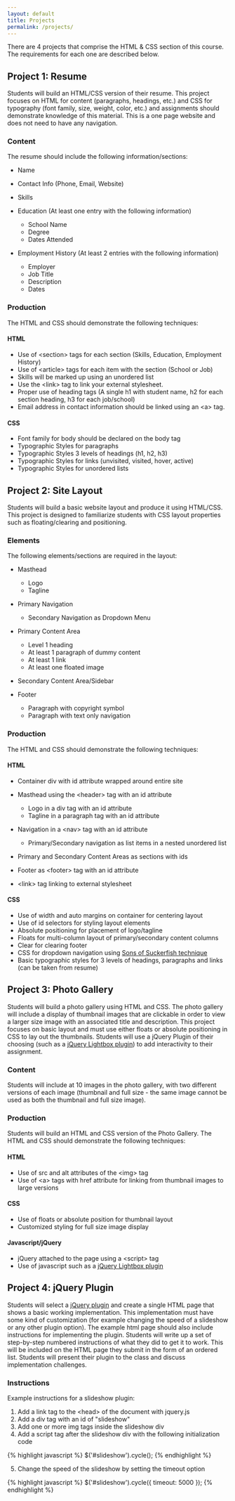 ```yaml
---
layout: default
title: Projects
permalink: /projects/
---
```


There are 4 projects that comprise the HTML & CSS 
section of this course. The requirements for each one are described below.

## Project 1: Resume

Students will build an HTML/CSS version of their resume. This
project focuses on HTML for content (paragraphs, headings, etc.) and CSS
for typography (font family, size, weight, color, etc.) and assignments
should demonstrate knowledge of this material. This is a one page
website and does not need to have any navigation.

### Content

The resume should include the following information/sections:

-   Name
-   Contact Info (Phone, Email, Website)
-   Skills
-   Education (At least one entry with the following information)

    -   School Name
    -   Degree
    -   Dates Attended

-   Employment History (At least 2 entries with the following
    information)

    -   Employer
    -   Job Title
    -   Description
    -   Dates

### Production

The HTML and CSS should demonstrate the following techniques:

#### HTML

-   Use of \<section\> tags for each section (Skills, Education,
    Employment History)
-   Use of \<article\> tags for each item with the section (School or
    Job)
-   Skills will be marked up using an unordered list
-   Use the \<link\> tag to link your external stylesheet.
-   Proper use of heading tags (A single h1 with student name, h2 for
    each section heading, h3 for each job/school)
-   Email address in contact information should be linked using an \<a\>
    tag.

#### CSS

-   Font family for body should be declared on the body tag
-   Typographic Styles for paragraphs
-   Typographic Styles 3 levels of headings (h1, h2, h3)
-   Typographic Styles for links (unvisited, visited, hover, active)
-   Typographic Styles for unordered lists

## Project 2: Site Layout

Students will build a basic website layout and produce it using
HTML/CSS. This project is designed to familiarize students with CSS
layout properties such as floating/clearing and positioning.

### Elements

The following elements/sections are required in the layout:

-   Masthead
    -   Logo

    + Tagline
-   Primary Navigation
    + Secondary Navigation as Dropdown Menu
-   Primary Content Area
    -   Level 1 heading
    -   At least 1 paragraph of dummy content
    -   At least 1 link

    + At least one floated image
-   Secondary Content Area/Sidebar
-   Footer
    -   Paragraph with copyright symbol
    -   Paragraph with text only navigation

### Production

The HTML and CSS should demonstrate the following techniques:

#### HTML

-   Container div with id attribute wrapped around entire site
-   Masthead using the \<header\> tag with an id attribute
    -   Logo in a div tag with an id attribute

    + Tagline in a paragraph tag with an id attribute
-   Navigation in a \<nav\> tag with an id attribute
    + Primary/Secondary navigation as list items in a nested unordered
    list
-   Primary and Secondary Content Areas as sections with ids
-   Footer as \<footer\> tag with an id attribute
-   \<link\> tag linking to external stylesheet

#### CSS

-   Use of width and auto margins on container for centering layout
-   Use of id selectors for styling layout elements
-   Absolute positioning for placement of logo/tagline
-   Floats for multi-column layout of primary/secondary content columns
-   Clear for clearing footer
-   CSS for dropdown navigation using [Sons of Suckerfish
    technique](http://www.htmldog.com/articles/suckerfish/dropdowns/)
-   Basic typographic styles for 3 levels of headings, paragraphs and
    links (can be taken from resume)

## Project 3: Photo Gallery

Students will build a photo gallery using HTML and CSS. The
photo gallery will include a display of thumbnail images that are
clickable in order to view a larger size image with an associated title
and description. This project focuses on basic layout and must use
either floats or absolute positioning in CSS to lay out the thumbnails.
Students will use a jQuery Plugin of their choosing (such as a [jQuery
Lightbox plugin](http://fancyapps.com/fancybox/)) to add interactivity
to their assignment.

### Content

Students will include at 10 images in the photo gallery, with two
different versions of each image (thumbnail and full size - the same
image cannot be used as both the thumbnail and full size image).

### Production

Students will build an HTML and CSS version of the Photo Gallery.
The HTML and CSS should demonstrate the following
techniques:

#### HTML

-   Use of src and alt attributes of the \<img\> tag
-   Use of \<a\> tags with href attribute for linking from thumbnail
    images to large versions

#### CSS

-   Use of floats or absolute position for thumbnail layout
-   Customized styling for full size image display

#### Javascript/jQuery

-   jQuery attached to the page using a \<script\> tag
-   Use of javascript such as a [jQuery Lightbox
    plugin](http://fancyapps.com/fancybox/)

## Project 4: jQuery Plugin

Students will select a [jQuery plugin](http://plugins.jquery.com/) and
create a single HTML page that shows a basic working implementation.
This implementation must have some kind of customization (for example
changing the speed of a slideshow or any other plugin option). The
example html page should also include instructions for implementing the
plugin. Students will write up a set of step-by-step numbered
instructions of what they did to get it to work. This will be included
on the HTML page they submit in the form of an ordered list. Students
will present their plugin to the class and discuss implementation
challenges.

### Instructions

Example instructions for a slideshow plugin:

1.  Add a link tag to the \<head\> of the document with jquery.js
2.  Add a div tag with an id of "slideshow"
3.  Add one or more img tags inside the slideshow div
4.  Add a script tag after the slideshow div with the following
    initialization code

{% highlight javascript %}
$('#slideshow').cycle();
{% endhighlight %}

5.  Change the speed of the slideshow by setting the timeout option

{% highlight javascript %}
$('#slideshow').cycle({
    timeout: 5000
});
{% endhighlight %}
